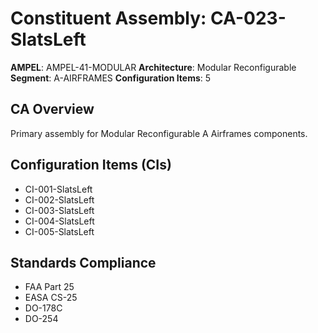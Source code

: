 # Constituent Assembly: CA-023-SlatsLeft

**AMPEL**: AMPEL-41-MODULAR
**Architecture**: Modular Reconfigurable
**Segment**: A-AIRFRAMES
**Configuration Items**: 5

## CA Overview
Primary assembly for Modular Reconfigurable A Airframes components.

## Configuration Items (CIs)
- CI-001-SlatsLeft
- CI-002-SlatsLeft
- CI-003-SlatsLeft
- CI-004-SlatsLeft
- CI-005-SlatsLeft

## Standards Compliance
- FAA Part 25
- EASA CS-25
- DO-178C
- DO-254
